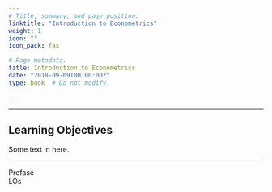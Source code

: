 ```yaml
---
# Title, summary, and page position.
linktitle: "Introduction to Econometrics"
weight: 1
icon: ""
icon_pack: fas

# Page metadata.
title: Introduction to Econometrics
date: "2018-09-09T00:00:00Z"
type: book  # Do not modify.

---
```


---

## Learning Objectives

Some text in here.

--- 

Prefase  
LOs